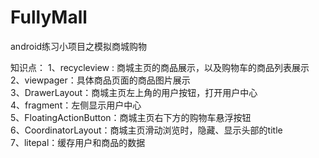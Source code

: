 # FullyMall
android练习小项目之模拟商城购物

知识点：
1、recycleview : 商城主页的商品展示，以及购物车的商品列表展示  
2、viewpager：具体商品页面的商品图片展示  
3、DrawerLayout：商城主页左上角的用户按钮，打开用户中心  
4、fragment：左侧显示用户中心  
5、FloatingActionButton：商城主页右下方的购物车悬浮按钮  
6、CoordinatorLayout：商城主页滑动浏览时，隐藏、显示头部的title  
7、litepal：缓存用户和商品的数据  


